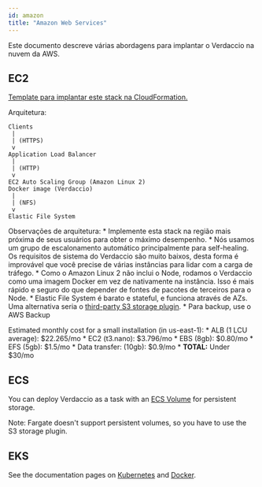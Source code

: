 ```yaml
---
id: amazon
title: "Amazon Web Services"
---
```


Este documento descreve várias abordagens para implantar o Verdaccio na nuvem da AWS.

## EC2

[Template para implantar este stack na CloudFormation.](https://github.com/verdaccio/verdaccio/blob/master/contrib/aws/cloudformation-ec2-efs.yaml)

Arquitetura:

    Clients
     |
     | (HTTPS)
     v
    Application Load Balancer
     |
     | (HTTP)
     v
    EC2 Auto Scaling Group (Amazon Linux 2)
    Docker image (Verdaccio)
     |
     | (NFS)
     v
    Elastic File System
    

Observações de arquitetura: * Implemente esta stack na região mais próxima de seus usuários para obter o máximo desempenho. * Nós usamos um grupo de escalonamento automático principalmente para self-healing. Os requisitos de sistema do Verdaccio são muito baixos, desta forma é improvável que você precise de várias instâncias para lidar com a carga de tráfego. * Como o Amazon Linux 2 não inclui o Node, rodamos o Verdaccio como uma imagem Docker em vez de nativamente na instância. Isso é mais rápido e seguro do que depender de fontes de pacotes de terceiros para o Node. * Elastic File System é barato e stateful, e funciona através de AZs. Uma alternativa seria o [third-party S3 storage plugin](https://github.com/remitly/verdaccio-s3-storage). * Para backup, use o AWS Backup

Estimated monthly cost for a small installation (in us-east-1): * ALB (1 LCU average): $22.265/mo * EC2 (t3.nano): $3.796/mo * EBS (8gb): $0.80/mo * EFS (5gb): $1.5/mo * Data transfer: (10gb): $0.9/mo * **TOTAL:** Under $30/mo

## ECS

You can deploy Verdaccio as a task with an [ECS Volume](https://docs.aws.amazon.com/AmazonECS/latest/developerguide/using_data_volumes.html) for persistent storage.

Note: Fargate doesn't support persistent volumes, so you have to use the S3 storage plugin.

## EKS

See the documentation pages on [Kubernetes](kubernetes) and [Docker](docker).